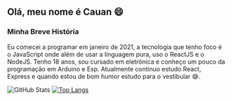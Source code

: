 ## Olá, meu nome é Cauan 😄

### Minha Breve História

  Eu comecei a programar em janeiro de 2021, a tecnologia que tenho foco é o JavaScript onde além de usar a linguagem pura, uso o ReactJS e o NodeJS. Tenho 18 anos, sou cursado em eletrônica e conheço um pouco da programação em Arduino e Esp. Atualmente continuo estudo React, Express e quando estou de bom humor estudo para o vestibular 😅.

![GitHub Stats](https://github-readme-stats.vercel.app/api?username=CauanFelipeTavares&show_icons=true&theme=github_dark) [![Top Langs](https://github-readme-stats.vercel.app/api/top-langs/?username=CauanFelipeTavares&layout=compact&theme=github_dark&card_width=6)](https://github.com/CauanFelipeTavares/github-readme-stats)

